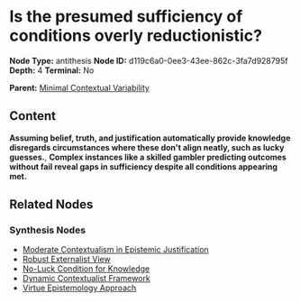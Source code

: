 # Is the presumed sufficiency of conditions overly reductionistic?

**Node Type:** antithesis
**Node ID:** d119c6a0-0ee3-43ee-862c-3fa7d928795f
**Depth:** 4
**Terminal:** No

**Parent:** [Minimal Contextual Variability](minimal-contextual-variability-synthesis-ac547dc7-2f84-4312-8c6c-7ee89cf7136c.md)

## Content

**Assuming belief, truth, and justification automatically provide knowledge disregards circumstances where these don't align neatly, such as lucky guesses.**, **Complex instances like a skilled gambler predicting outcomes without fail reveal gaps in sufficiency despite all conditions appearing met.**

## Related Nodes

### Synthesis Nodes

- [Moderate Contextualism in Epistemic Justification](moderate-contextualism-in-epistemic-justification-synthesis-9a68005c-5728-4d31-b4a2-d4cac2e63899.md)
- [Robust Externalist View](robust-externalist-view-synthesis-af9c48b4-0a63-4785-af04-c6d5ae090017.md)
- [No-Luck Condition for Knowledge](no-luck-condition-for-knowledge-synthesis-ed8f3eb2-2733-4561-b9c4-39bba380083b.md)
- [Dynamic Contextualist Framework](dynamic-contextualist-framework-synthesis-914d24a0-1ae9-479b-baac-a831d11767d3.md)
- [Virtue Epistemology Approach](virtue-epistemology-approach-synthesis-5351d55c-de20-4159-82d2-8f339324bca7.md)
